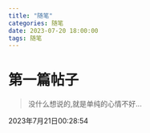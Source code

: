 ```yaml
---
title: "随笔"
categories: 随笔
date: 2023-07-20 18:00:00
tags: 随笔
---
```


# 第一篇帖子
> 没什么想说的,就是单纯的心情不好...

2023年7月21日00:28:54
